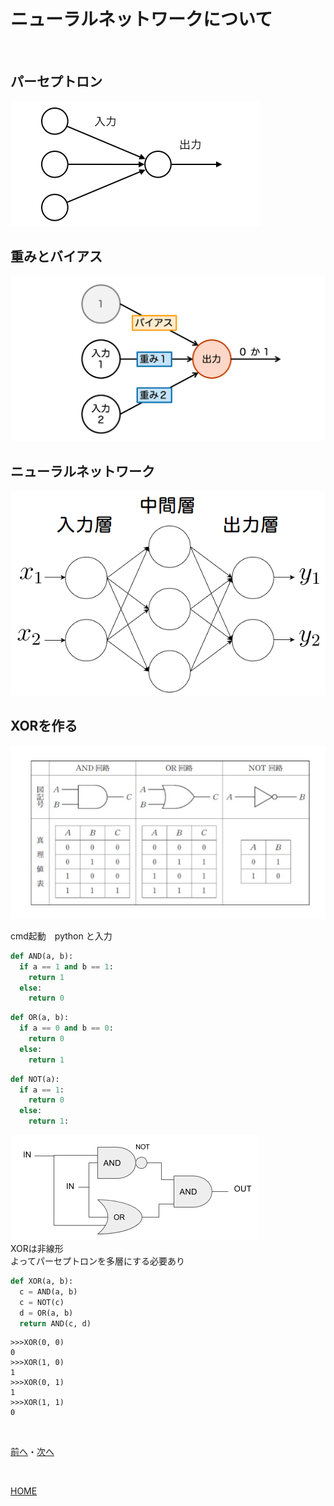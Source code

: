 # ニューラルネットワークについて

<br>

## パーセプトロン

![Sample](perceptron.png)
## 重みとバイアス

![sample](ogp-perceptron.png)
## ニューラルネットワーク

![sample](mlp.png)
## XORを作る

![gate](gate.png)

cmd起動　python と入力

```python
def AND(a, b):
  if a == 1 and b == 1:
    return 1
  else:
    return 0
```

```python
def OR(a, b):
  if a == 0 and b == 0:
    return 0
  else:
    return 1
```

```python
def NOT(a):
  if a == 1:
    return 0
  else:
    return 1:
```

![xor](XOR.png)  
XORは非線形  
よってパーセプトロンを多層にする必要あり  
```python
def XOR(a, b):
  c = AND(a, b)
  c = NOT(c)
  d = OR(a, b)
  return AND(c, d)
```

```
>>>XOR(0, 0)
0
>>>XOR(1, 0)
1
>>>XOR(0, 1)
1
>>>XOR(1, 1)
0
```




<br>

[前へ](1.md)・[次へ](3.md)

<br>

[HOME](index.md)
